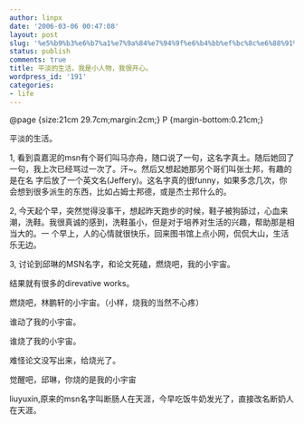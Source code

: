 ```yaml
---
author: linpx
date: '2006-03-06 00:47:08'
layout: post
slug: '%e5%b9%b3%e6%b7%a1%e7%9a%84%e7%94%9f%e6%b4%bb%ef%bc%8c%e6%88%91%e6%98%af%e5%b0%8f%e4%ba%ba%e7%89%a9%ef%bc%8c%e6%88%91%e5%be%88%e5%bc%80%e5%bf%83%e3%80%82'
status: publish
comments: true
title: 平淡的生活，我是小人物，我很开心。
wordpress_id: '191'
categories:
- life
---
```


@page {size:21cm 29.7cm;margin:2cm;} P {margin-bottom:0.21cm;}

  

平淡的生活。

  

1, 看到袁嘉泥的msn有个哥们叫马亦舟，随口说了一句，这名字真土。随后她回了一句，我上次已经骂过一次了。汗~。然后又想起她那另个哥们叫张士邦，有趣的是在名
字后放了一个英文名(Jeffery)。这名字真的很funny，如果多念几次，你会想到很多派生的东西，比如占姆士邦德，或是杰士邦什么的。

  

2, 今天起个早，突然觉得没事干，想起昨天跑步的时候，鞋子被狗舔过，心血来潮，洗鞋。我很真诚的感到，洗鞋虽小，但是对于培养对生活的兴趣，帮助那是相当大的。一
个早上，人的心情就很快乐，回来图书馆上点小网，侃侃大山，生活乐无边。

  

  

3, 讨论到邱琳的MSN名字，和论文死磕，燃烧吧，我的小宇宙。

结果就有很多的direvative works。

燃烧吧，林鹏轩的小宇宙。（小样，烧我的当然不心疼）

谁动了我的小宇宙。

谁烧了我的小宇宙。

难怪论文没写出来，给烧光了。

觉醒吧，邱琳，你烧的是我的小宇宙

liuyuxin,原来的msn名字叫断肠人在天涯，今早吃饭牛奶发光了，直接改名断奶人在天涯。

